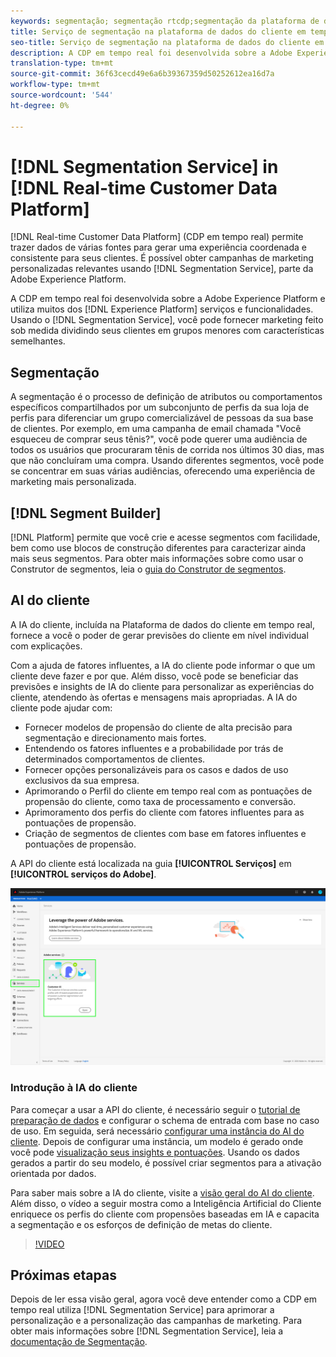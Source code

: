 ```yaml
---
keywords: segmentação; segmentação rtcdp;segmentação da plataforma de dados do cliente em tempo real
title: Serviço de segmentação na plataforma de dados do cliente em tempo real
seo-title: Serviço de segmentação na plataforma de dados do cliente em tempo real
description: A CDP em tempo real foi desenvolvida sobre a Adobe Experience Platform e utiliza muitos dos serviços e funcionalidades do Experience Platform. Usando o Serviço de segmentação, você pode fornecer marketing feito sob medida dividindo seus clientes em grupos menores com características semelhantes.
translation-type: tm+mt
source-git-commit: 36f63cecd49e6a6b39367359d50252612ea16d7a
workflow-type: tm+mt
source-wordcount: '544'
ht-degree: 0%

---
```



# [!DNL Segmentation Service] in [!DNL Real-time Customer Data Platform]

[!DNL Real-time Customer Data Platform] (CDP em tempo real) permite trazer dados de várias fontes para gerar uma experiência coordenada e consistente para seus clientes. É possível obter campanhas de marketing personalizadas relevantes usando [!DNL Segmentation Service], parte da Adobe Experience Platform.

A CDP em tempo real foi desenvolvida sobre a Adobe Experience Platform e utiliza muitos dos [!DNL Experience Platform] serviços e funcionalidades. Usando o [!DNL Segmentation Service], você pode fornecer marketing feito sob medida dividindo seus clientes em grupos menores com características semelhantes.

## Segmentação

A segmentação é o processo de definição de atributos ou comportamentos específicos compartilhados por um subconjunto de perfis da sua loja de perfis para diferenciar um grupo comercializável de pessoas da sua base de clientes. Por exemplo, em uma campanha de email chamada &quot;Você esqueceu de comprar seus tênis?&quot;, você pode querer uma audiência de todos os usuários que procuraram tênis de corrida nos últimos 30 dias, mas que não concluíram uma compra. Usando diferentes segmentos, você pode se concentrar em suas várias audiências, oferecendo uma experiência de marketing mais personalizada.

## [!DNL Segment Builder]

[!DNL Platform] permite que você crie e acesse segmentos com facilidade, bem como use blocos de construção diferentes para caracterizar ainda mais seus segmentos. Para obter mais informações sobre como usar o Construtor de segmentos, leia o [guia do Construtor de segmentos](./segment-builder-guide.md).

## AI do cliente

A IA do cliente, incluída na Plataforma de dados do cliente em tempo real, fornece a você o poder de gerar previsões do cliente em nível individual com explicações.

Com a ajuda de fatores influentes, a IA do cliente pode informar o que um cliente deve fazer e por que. Além disso, você pode se beneficiar das previsões e insights de IA do cliente para personalizar as experiências do cliente, atendendo às ofertas e mensagens mais apropriadas. A IA do cliente pode ajudar com:

* Fornecer modelos de propensão do cliente de alta precisão para segmentação e direcionamento mais fortes.
* Entendendo os fatores influentes e a probabilidade por trás de determinados comportamentos de clientes.
* Fornecer opções personalizáveis para os casos e dados de uso exclusivos da sua empresa.
* Aprimorando o Perfil do cliente em tempo real com as pontuações de propensão do cliente, como taxa de processamento e conversão.
* Aprimoramento dos perfis do cliente com fatores influentes para as pontuações de propensão.
* Criação de segmentos de clientes com base em fatores influentes e pontuações de propensão.

A API do cliente está localizada na guia **[!UICONTROL Serviços]** em **[!UICONTROL serviços do Adobe]**.

![Local da IA do cliente](../assets/overview/rtcdp-customer-ai.png)

### Introdução à IA do cliente

Para começar a usar a API do cliente, é necessário seguir o [tutorial de preparação de dados](../../intelligent-services/data-preparation.md) e configurar o schema de entrada com base no caso de uso. Em seguida, será necessário [configurar uma instância do AI do cliente](../../intelligent-services/customer-ai/user-guide/configure.md). Depois de configurar uma instância, um modelo é gerado onde você pode [visualização seus insights e pontuações](../../intelligent-services/customer-ai/user-guide/discover-insights.md). Usando os dados gerados a partir do seu modelo, é possível criar segmentos para a ativação orientada por dados.

Para saber mais sobre a IA do cliente, visite a [visão geral do AI do cliente](../../intelligent-services/customer-ai/overview.md). Além disso, o vídeo a seguir mostra como a Inteligência Artificial do Cliente enriquece os perfis do cliente com propensões baseadas em IA e capacita a segmentação e os esforços de definição de metas do cliente.

>[!VIDEO](https://video.tv.adobe.com/v/40374/?quality=12&learn=on)


## Próximas etapas

Depois de ler essa visão geral, agora você deve entender como a CDP em tempo real utiliza [!DNL Segmentation Service] para aprimorar a personalização e a personalização das campanhas de marketing. Para obter mais informações sobre [!DNL Segmentation Service], leia a [documentação de Segmentação](../../segmentation/home.md).
